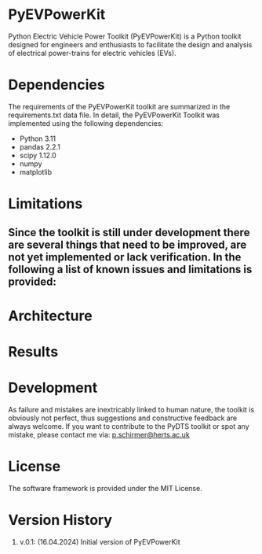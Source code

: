# PyEVPowerKit
Python Electric Vehicle Power Toolkit (PyEVPowerKit) is a Python toolkit designed for engineers and enthusiasts to 
facilitate the design and analysis of electrical power-trains for electric vehicles (EVs).


# Dependencies
The requirements of the PyEVPowerKit toolkit are summarized in the requirements.txt data file. In detail, the PyEVPowerKit
Toolkit was implemented using the following dependencies:
- Python 3.11
- pandas 2.2.1
- scipy 1.12.0
- numpy
- matplotlib


# Limitations
Since the toolkit is still under development there are several things that need to be improved, are not yet implemented 
or lack verification. In the following a list of known issues and limitations is provided:
- 

# Architecture


# Results


# Development
As failure and mistakes are inextricably linked to human nature, the toolkit is obviously not perfect, 
thus suggestions and constructive feedback are always welcome. If you want to contribute to the PyDTS
toolkit or spot any mistake, please contact me via: p.schirmer@herts.ac.uk


# License
The software framework is provided under the MIT License.


# Version History
1) v.0.1: (16.04.2024) Initial version of PyEVPowerKit
